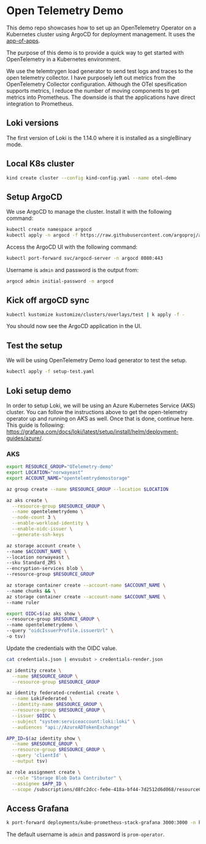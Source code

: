 # Open Telemetry Demo

This demo repo showcases how to set up an OpenTelemetry Operator on a
Kubernetes cluster using ArgoCD for deployment management. It uses the
[app-of-apps](https://argo-cd.readthedocs.io/en/stable/operator-manual/cluster-bootstrapping/#app-of-apps-pattern).

The purpose of this demo is to provide a quick way to get started with
OpenTelemetry in a Kubernetes environment.

We use the telemtrygen load generator to send test logs and traces to the open
telemetry collector. I have purposely left out metrics from the OpenTelemetry
Collector configuration. Although the OTel spesification supports metrics, I
reduce the number of moving components to get metrics into Prometheus. The
downside is that the applications have direct integration to Prometheus.

## Loki versions

The first version of Loki is the 1.14.0 where it is installed as a singleBinary
mode.

## Local K8s cluster

```bash
kind create cluster --config kind-config.yaml --name otel-demo
```

## Setup ArgoCD

We use ArgoCD to manage the cluster. Install it with the following command:

```bash
kubectl create namespace argocd
kubectl apply -n argocd -f https://raw.githubusercontent.com/argoproj/argo-cd/stable/manifests/install.yaml
```

Access the ArgoCD UI with the following command:

```bash
kubectl port-forward svc/argocd-server -n argocd 8080:443
```

Username is `admin` and password is the output from:

```bash
argocd admin initial-password -n argocd
```

## Kick off argoCD sync

```bash
kubectl kustomize kustomize/clusters/overlays/test | k apply -f -
```

You should now see the ArgoCD application in the UI.

## Test the setup

We will be using OpenTelemetry Demo load generator to test the setup.

```bash
kubectl apply -f setup-test.yaml
```

## Loki setup demo

In order to setup Loki, we will be using an Azure Kubernetes Service (AKS)
cluster. You can follow the instructions above to get the open-telemetry
operator up and running on AKS as well. Once that is done, continue here. This
guide is following:
<https://grafana.com/docs/loki/latest/setup/install/helm/deployment-guides/azure/>.

### AKS

```bash
export RESOURCE_GROUP="OTelemetry-demo"
export LOCATION="norwayeast"
export ACCOUNT_NAME="opentelemtrydemostorage"
```

```bash
az group create --name $RESOURCE_GROUP --location $LOCATION
```

```bash
az aks create \
  --resource-group $RESOURCE_GROUP \
  --name opentelemetrydemo \
  --node-count 3 \
  --enable-workload-identity \
  --enable-oidc-issuer \
  --generate-ssh-keys
```

```bash
az storage account create \
--name $ACCOUNT_NAME \
--location norwayeast \
--sku Standard_ZRS \
--encryption-services blob \
--resource-group $RESOURCE_GROUP
```

```bash
az storage container create --account-name $ACCOUNT_NAME \
--name chunks && \
az storage container create --account-name $ACCOUNT_NAME \
--name ruler
```

```bash
export OIDC=$(az aks show \
--resource-group $RESOURCE_GROUP \
--name opentelemetrydemo \
--query "oidcIssuerProfile.issuerUrl" \
-o tsv)
```

Update the credentials with the OIDC value.

```bash
cat credentials.json | envsubst > credentials-render.json
```

```bash
az identity create \
  --name $RESOURCE_GROUP \
  --resource-group $RESOURCE_GROUP
```

```bash
az identity federated-credential create \
  --name LokiFederated \
  --identity-name $RESOURCE_GROUP \
  --resource-group $RESOURCE_GROUP \
  --issuer $OIDC \
  --subject "system:serviceaccount:loki:loki" \
  --audiences "api://AzureADTokenExchange"
```

```bash
APP_ID=$(az identity show \
  --name $RESOURCE_GROUP \
  --resource-group $RESOURCE_GROUP \
  --query 'clientId' \
  --output tsv)
```

```bash
az role assignment create \
  --role "Storage Blob Data Contributor" \
  --assignee $APP_ID \
  --scope /subscriptions/d8fc2dcc-fe0e-418a-bf44-7d2512d6d068/resourceGroups/$RESOURCE_GROUP/providers/Microsoft.Storage/storageAccounts/$ACCOUNT_NAME
```

## Access Grafana

```bash
k port-forward deployments/kube-prometheus-stack-grafana 3000:3000 -n kube-prometheus-stack
```

The default username is `admin` and password is `prom-operator`.
